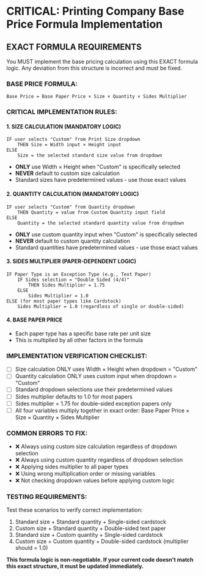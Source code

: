 # CRITICAL: Printing Company Base Price Formula Implementation

## EXACT FORMULA REQUIREMENTS

You MUST implement the base pricing calculation using this EXACT formula logic. Any deviation from this structure is incorrect and must be fixed.

### BASE PRICE FORMULA:
```
Base Price = Base Paper Price × Size × Quantity × Sides Multiplier
```

### CRITICAL IMPLEMENTATION RULES:

#### 1. SIZE CALCULATION (MANDATORY LOGIC)
```
IF user selects "Custom" from Print Size dropdown
    THEN Size = Width input × Height input
ELSE 
    Size = the selected standard size value from dropdown
```
- **ONLY** use Width × Height when "Custom" is specifically selected
- **NEVER** default to custom size calculation
- Standard sizes have predetermined values - use those exact values

#### 2. QUANTITY CALCULATION (MANDATORY LOGIC)
```
IF user selects "Custom" from Quantity dropdown  
    THEN Quantity = value from Custom Quantity input field
ELSE
    Quantity = the selected standard quantity value from dropdown
```
- **ONLY** use custom quantity input when "Custom" is specifically selected
- **NEVER** default to custom quantity calculation
- Standard quantities have predetermined values - use those exact values

#### 3. SIDES MULTIPLIER (PAPER-DEPENDENT LOGIC)
```
IF Paper Type is an Exception Type (e.g., Text Paper)
    IF Sides selection = "Double Sided (4/4)"
        THEN Sides Multiplier = 1.75
    ELSE 
        Sides Multiplier = 1.0
ELSE (for most paper types like Cardstock)
    Sides Multiplier = 1.0 (regardless of single or double-sided)
```

#### 4. BASE PAPER PRICE
- Each paper type has a specific base rate per unit size
- This is multiplied by all other factors in the formula

### IMPLEMENTATION VERIFICATION CHECKLIST:

- [ ] Size calculation ONLY uses Width × Height when dropdown = "Custom"
- [ ] Quantity calculation ONLY uses custom input when dropdown = "Custom"  
- [ ] Standard dropdown selections use their predetermined values
- [ ] Sides multiplier defaults to 1.0 for most papers
- [ ] Sides multiplier = 1.75 for double-sided exception papers only
- [ ] All four variables multiply together in exact order: Base Paper Price × Size × Quantity × Sides Multiplier

### COMMON ERRORS TO FIX:
- ❌ Always using custom size calculation regardless of dropdown selection
- ❌ Always using custom quantity regardless of dropdown selection
- ❌ Applying sides multiplier to all paper types
- ❌ Using wrong multiplication order or missing variables
- ❌ Not checking dropdown values before applying custom logic

### TESTING REQUIREMENTS:
Test these scenarios to verify correct implementation:
1. Standard size + Standard quantity + Single-sided cardstock
2. Custom size + Standard quantity + Double-sided text paper  
3. Standard size + Custom quantity + Single-sided cardstock
4. Custom size + Custom quantity + Double-sided cardstock (multiplier should = 1.0)

**This formula logic is non-negotiable. If your current code doesn't match this exact structure, it must be updated immediately.**